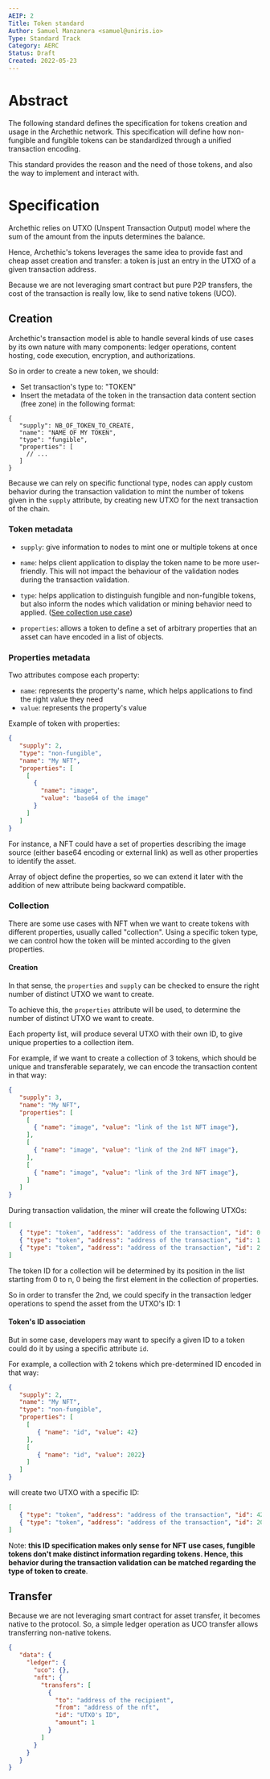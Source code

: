 ```yaml
---
AEIP: 2
Title: Token standard
Author: Samuel Manzanera <samuel@uniris.io>
Type: Standard Track
Category: AERC
Status: Draft
Created: 2022-05-23
---
```


# Abstract

The following standard defines the specification for tokens creation and usage in the Archethic network. 
This specification will define how non-fungible and fungible tokens can be standardized through a unified transaction encoding.

This standard provides the reason and the need of those tokens, and also the way to implement and interact with.

# Specification

Archethic relies on UTXO (Unspent Transaction Output) model where the sum of the amount from the inputs determines the balance.

Hence, Archethic's tokens leverages the same idea to provide fast and cheap asset creation and transfer: a token is just an entry in the UTXO of a given transaction address.

Because we are not leveraging smart contract but pure P2P transfers, the cost of the transaction is really low, like to send native tokens (UCO).

## Creation

Archethic's transaction model is able to handle several kinds of use cases by its own nature with many components: ledger operations, content hosting, code execution, encryption, and authorizations.

So in order to create a new token, we should:
- Set transaction's type to: "TOKEN"
- Insert the metadata of the token in the transaction data content section (free zone) in the following format:
```jsonc
{
   "supply": NB_OF_TOKEN_TO_CREATE,
   "name": "NAME OF MY TOKEN",
   "type": "fungible",
   "properties": [
     // ...
   ]
}
```

Because we can rely on specific functional type, nodes can apply custom behavior during the transaction validation to mint the number of tokens given in the `supply` attribute, by creating new UTXO for the next transaction of the chain. 

### Token metadata

- `supply`: give information to nodes to mint one or multiple tokens at once

- `name`: helps client application to display the token name to be more user-friendly.
This will not impact the behaviour of the validation nodes during the transaction validation.

- `type`: helps application to distinguish fungible and non-fungible tokens, but also inform the nodes which validation or mining behavior need to applied. ([See collection use case](#collection))  

- `properties`: allows a token to define a set of arbitrary properties that an asset can have encoded in a list of objects.

### Properties metadata

Two attributes compose each property:
  - `name`: represents the property's name, which helps applications to find the right value they need
  - `value`: represents the property's value

Example of token with properties:
```json
{
   "supply": 2,
   "type": "non-fungible",
   "name": "My NFT",
   "properties": [
     [
       {
         "name": "image",
         "value": "base64 of the image"
       }
     ]
   ]
}
```

For instance, a NFT could have a set of properties describing the image source (either base64 encoding or external link) as well as other properties to identify the asset.


Array of object define the properties, so we can extend it later with the addition of new attribute being backward compatible.

### Collection

There are some use cases with NFT when we want to create tokens with different properties, usually called "collection".
Using a specific token type, we can control how the token will be minted according to the given properties.

#### Creation

In that sense, the `properties` and `supply` can be checked to ensure the right number of distinct UTXO we want to create.

To achieve this, the `properties` attribute will be used, to determine the number of distinct UTXO we want to create.

Each property list, will produce several UTXO with their own ID, to give unique properties to a collection item.

For example, if we want to create a collection of 3 tokens, which should be unique and transferable separately, we can encode the transaction content in that way:
```json
{
   "supply": 3,
   "name": "My NFT",
   "properties": [
     [
       { "name": "image", "value": "link of the 1st NFT image"},
     ],
     [
       { "name": "image", "value": "link of the 2nd NFT image"},
     ],
     [
       { "name": "image", "value": "link of the 3rd NFT image"},
     ]
   ]
} 
```

During transaction validation, the miner will create the following UTXOs:
```json
[
   { "type": "token", "address": "address of the transaction", "id": 0 }
   { "type": "token", "address": "address of the transaction", "id": 1 }
   { "type": "token", "address": "address of the transaction", "id": 2 }
]
```

The token ID for a collection will be determined by its position in the list starting from 0 to n, 0 being the first element in the collection of properties.

So in order to transfer the 2nd, we could specify in the transaction ledger operations to spend the asset from the UTXO's ID: 1

#### Token's ID association

But in some case, developers may want to specify a given ID to a token could do it by using a specific attribute `id`.

For example, a collection with 2 tokens which pre-determined ID encoded in that way:
```json
{
   "supply": 2,
   "name": "My NFT",
   "type": "non-fungible",
   "properties": [
     [
        { "name": "id", "value": 42}
     ],
     [
        { "name": "id", "value": 2022}
     ]
   ]
}
```

will create two UTXO with a specific ID:
```json
[
   { "type": "token", "address": "address of the transaction", "id": 42 }
   { "type": "token", "address": "address of the transaction", "id": 2022 }
]
```

Note: **this ID specification makes only sense for NFT use cases, fungible tokens don't make distinct information regarding tokens. Hence, this behavior during the transaction validation can be matched regarding the type of token to create**. 


## Transfer

Because we are not leveraging smart contract for asset transfer, it becomes native to the protocol.
So, a simple ledger operation as UCO transfer allows transferring non-native tokens.

```json
{
   "data": {
     "ledger": {
       "uco": {},
       "nft": {
         "transfers": [
           { 
             "to": "address of the recipient", 
             "from": "address of the nft", 
             "id": "UTXO's ID", 
             "amount": 1
           }
         ]
       }
     }
   }  
}
```
